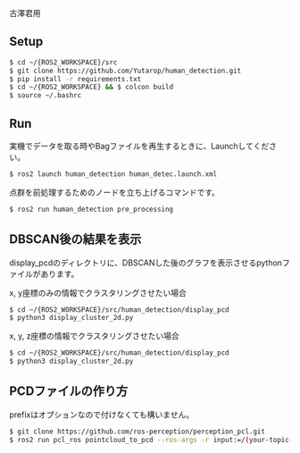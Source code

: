 古澤君用

## Setup
```bash
$ cd ~/{ROS2_WORKSPACE}/src
$ git clone https://github.com/Yutarop/human_detection.git
$ pip install -r requirements.txt
$ cd ~/{ROS2_WORKSPACE} && $ colcon build
$ source ~/.bashrc
```

## Run
実機でデータを取る時やBagファイルを再生するときに、Launchしてください。
```bash
$ ros2 launch human_detection human_detec.launch.xml
```
点群を前処理するためのノードを立ち上げるコマンドです。
```bash
$ ros2 run human_detection pre_processing
```

## DBSCAN後の結果を表示
display_pcdのディレクトリに、DBSCANした後のグラフを表示させるpythonファイルがあります。<p>
x, y座標のみの情報でクラスタリングさせたい場合
```bash
$ cd ~/{ROS2_WORKSPACE}/src/human_detection/display_pcd
$ python3 display_cluster_2d.py
```
x, y, z座標の情報でクラスタリングさせたい場合
```bash
$ cd ~/{ROS2_WORKSPACE}/src/human_detection/display_pcd
$ python3 display_cluster_2d.py
```
## PCDファイルの作り方
prefixはオプションなので付けなくても構いません。
```bash
$ git clone https://github.com/ros-perception/perception_pcl.git
$ ros2 run pcl_ros pointcloud_to_pcd --ros-args -r input:=/(your-topic-name) -p prefix:=(Name prefixed to file)
```
